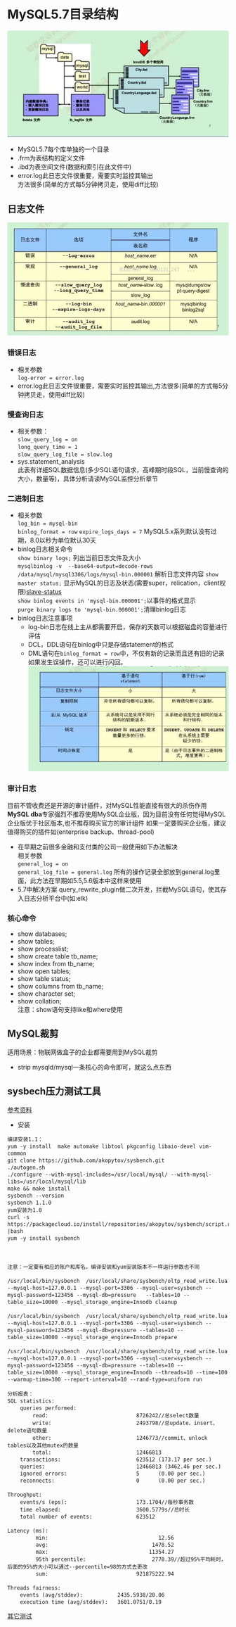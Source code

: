 # MySQL5.7目录结构

![](images/Data_dir01.jpg)

- MySQL5.7每个库单独的一个目录
- .frm为表结构的定义文件
- .ibd为表空间文件(数据和索引在此文件中)
- error.log此日志文件很重要，需要实时监控其输出  
  方法很多(简单的方式每5分钟拷贝走，使用diff比较)

## 日志文件  

![](images/Data_dir02.jpg)

### 错误日志

- 相关参数  
  `log-error = error.log`
- error.log此日志文件很重要，需要实时监控其输出,方法很多(简单的方式每5分钟拷贝走，使用diff比较)


### 慢查询日志
- 相关参数：  
  `slow_query_log = on`  
  `long_query_time = 1`  
  `slow_query_log_file = slow.log`  
- sys.statement_analysis  
   此表有详细SQL数据信息(多少SQL语句请求，高峰期时段SQL，当前慢查询的大小，数量等)，具体分析请读MySQL监控分析章节
   
### 二进制日志
- 相关参数  
  `log_bin = mysql-bin`  
  `binlog_format = row`
  `expire_logs_days = 7` MySQL5.x系列默认没有过期，8.0以秒为单位默认30天
- binlog日志相关命令   
  `show binary logs;` 列出当前日志文件及大小  
  `mysqlbinlog -v  --base64-output=decode-rows  /data/mysql/mysql3306/logs/mysql-bin.000001` 解析日志文件内容
  `show master status;` 显示MySQL的日志及状态(需要super，relication，client权限)[slave-status](https://www.cnblogs.com/paul8339/p/7615310.html)   
  `show binlog events in 'mysql-bin.000001';`以事件的格式显示  
  `purge binary logs to 'mysql-bin.000001';`清理binlog日志  
- binlog日志注意事项
	- log-bin日志在线上主从都需要开启，保存的天数可以根据磁盘的容量进行评估
	- DCL，DDL语句在binlog中只是存储statement的格式
	- DML语句在`binlog_format = row`中，不仅有新的记录而且还有旧的记录  
	  如果发生误操作，还可以进行闪回。  
![](images/Data_dir03.jpg)

### 审计日志
目前不管收费还是开源的审计插件，对MySQL性能直接有很大的杀伤作用  
**MySQL dba**专家强烈不推荐使用MySQL企业版，因为目前没有任何觉得MySQL企业版优于社区版本,也不推荐购买官方的审计组件
如果一定要购买企业版，建议值得购买的插件如(enterprise backup、thread-pool)  
- 在早期之前很多金融和支付类的公司一般使用如下办法解决  
   相关参数  
  `general_log = on`   
  `general_log_file = general.log`
   所有的操作记录全部放到general.log里面，此方法在早期如5.5,5.6版本中这样来使用
- 5.7中解决方案
  query_rewrite_plugin做二次开发，拦截MySQL语句，使其存入日志分析平台中(如:elk)
  
### 核心命令
- show databases;
- show tables;
- show processlist;
- show create table tb_name;
- show index from tb_name;
- show open tables;
- show table status;
- show columns from tb_name;
- show character set;
- show collation;  
注意：show语句支持like和where使用

## MySQL裁剪
适用场景：物联网做盒子的企业都需要用到MySQL裁剪
- strip mysqld/mysql一条核心的命令即可，就这么点东西

## sysbech压力测试工具
[参考资料](https://github.com/akopytov/sysbench/blob/master/README.md)

- 安装
```
编译安装1.1：
yum -y install  make automake libtool pkgconfig libaio-devel vim-common
git clone https://github.com/akopytov/sysbench.git
./autogen.sh
./configure --with-mysql-includes=/usr/local/mysql/ --with-mysql-libs=/usr/local/mysql/lib 
make && make install
sysbench --version
sysbench 1.1.0
yum安装为1.0
curl -s https://packagecloud.io/install/repositories/akopytov/sysbench/script.rpm.sh |bash
yum -y install sysbench



注意：一定要有相应的账户和库名，编译安装和yum安装版本不一样运行参数也不同

/usr/local/bin/sysbench  /usr/local/share/sysbench/oltp_read_write.lua    --mysql-host=127.0.0.1 --mysql-port=3306 --mysql-user=sysbench --mysql-password=123456 --mysql-db=pressure   --tables=10 --table_size=10000 --mysql_storage_engine=Innodb cleanup

/usr/local/bin/sysbench  /usr/local/share/sysbench/oltp_read_write.lua    --mysql-host=127.0.0.1 --mysql-port=3306 --mysql-user=sysbench --mysql-password=123456 --mysql-db=pressure --tables=10 --table_size=10000 --mysql_storage_engine=Innodb prepare

/usr/local/bin/sysbench  /usr/local/share/sysbench/oltp_read_write.lua    --mysql-host=127.0.0.1 --mysql-port=3306 --mysql-user=sysbench --mysql-password=123456 --mysql-db=pressure --tables=10 --table_size=10000 --mysql_storage_engine=Innodb --threads=10 --time=100  --warmup-time=300 --report-interval=10 --rand-type=uniform run

分析报表：
SQL statistics:
    queries performed:
        read:                            8726242//总select数量
        write:                           2493798//总update、insert、delete语句数量
        other:                           1246773//commit、unlock tables以及其他mutex的数量
        total:                           12466813
    transactions:                        623512 (173.17 per sec.)
    queries:                             12466813 (3462.46 per sec.)
    ignored errors:                      5      (0.00 per sec.)
    reconnects:                          0      (0.00 per sec.)

Throughput:
    events/s (eps):                      173.1704//每秒事务数
    time elapsed:                        3600.5779s//总时长
    total number of events:              623512

Latency (ms):
         min:                                   12.56
         avg:                                 1478.52
         max:                                11354.27
         95th percentile:                     2778.39//超过95%平均耗时，后面的95%的大小可以通过--percentile=98的方式去更改
         sum:                            921875222.94

Threads fairness:
    events (avg/stddev):           2435.5938/20.06
    execution time (avg/stddev):   3601.0751/0.19

```

[其它测试](http://wangshengzhuang.com/2017/05/22/%E6%95%B0%E6%8D%AE%E5%BA%93%E7%9B%B8%E5%85%B3/MySQL/%E6%80%A7%E8%83%BD%E6%B5%8B%E8%AF%95/Sysbench%E8%BF%9B%E8%A1%8CCPU%20%E5%86%85%E5%AD%98%20IO%20%E7%BA%BF%E7%A8%8B%20mutex%E6%B5%8B%E8%AF%95%E4%BE%8B%E5%AD%90/)






